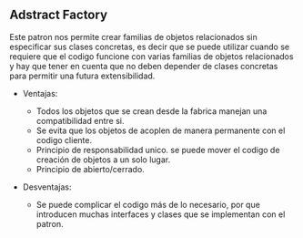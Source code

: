 ## Adstract Factory

Este patron nos permite crear familias de objetos relacionados sin especificar sus clases concretas, es decir que se puede utilizar cuando se requiere que el codigo funcione con varias familias de objetos relacionados y hay que tener en cuenta que no deben depender de clases concretas para permitir una futura extensibilidad.

- Ventajas:
	- Todos los objetos que se crean desde la fabrica manejan una compatibilidad entre si.
	- Se evita que los objetos de acoplen de manera permanente con el codigo cliente.
	- Principio de responsabilidad unico. se puede mover el codigo de creación de objetos a un solo lugar.
	- Principio de abierto/cerrado.

- Desventajas:
	- Se puede complicar el codigo más de lo necesario, por que introducen muchas interfaces y clases que se implementan con el patron.
